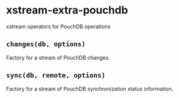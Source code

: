 # xstream-extra-pouchdb

xstream operators for PouchDB operations

## `changes(db, options)`

Factory for a stream of PouchDB changes.

## `sync(db, remote, options)`

Factory for a stream of PouchDB synchronization status information.
